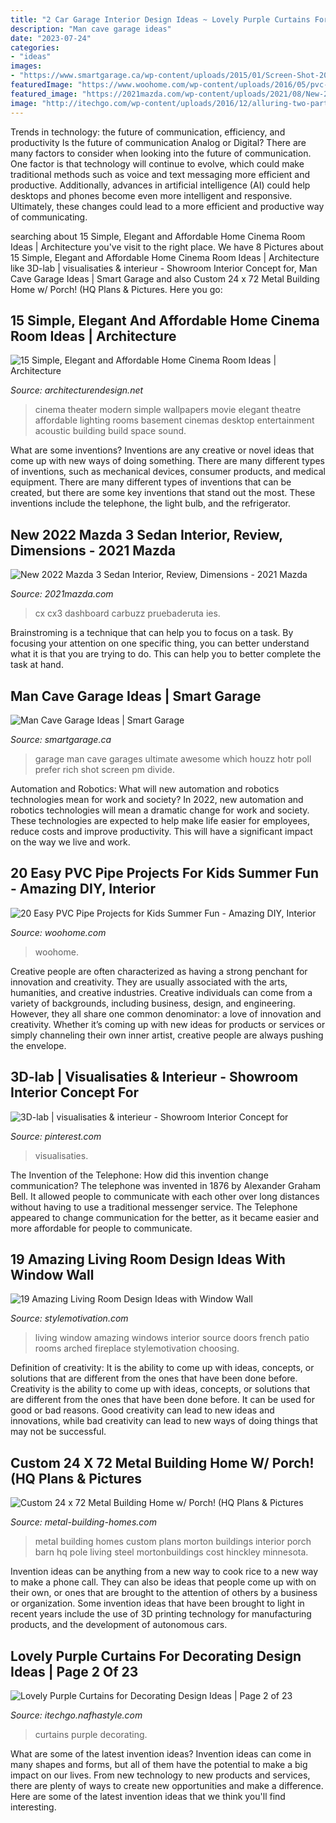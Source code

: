 ```yaml
---
title: "2 Car Garage Interior Design Ideas ~ Lovely Purple Curtains For Decorating Design Ideas"
description: "Man cave garage ideas"
date: "2023-07-24"
categories:
- "ideas"
images:
- "https://www.smartgarage.ca/wp-content/uploads/2015/01/Screen-Shot-2015-01-23-at-12.55.13-PM.png"
featuredImage: "https://www.woohome.com/wp-content/uploads/2016/05/pvc-pipe-kid-projects-woohome-11.jpg"
featured_image: "https://2021mazda.com/wp-content/uploads/2021/08/New-2022-Mazda-3-Sedan-Interior.jpg"
image: "http://itechgo.com/wp-content/uploads/2016/12/alluring-two-parts-Purple-Curtains-for-Decorating-ideas.jpg"
---
```



Trends in technology: the future of communication, efficiency, and productivity
Is the future of communication Analog or Digital? 
There are many factors to consider when looking into the future of communication. One factor is that technology will continue to evolve, which could make traditional methods such as voice and text messaging more efficient and productive. Additionally, advances in artificial intelligence (AI) could help desktops and phones become even more intelligent and responsive. Ultimately, these changes could lead to a more efficient and productive way of communicating.

	

		
searching about 15 Simple, Elegant and Affordable Home Cinema Room Ideas | Architecture you've visit to the right place. We have 8 Pictures about 15 Simple, Elegant and Affordable Home Cinema Room Ideas | Architecture like 3D-lab | visualisaties &amp; interieur - Showroom Interior Concept for, Man Cave Garage Ideas | Smart Garage and also Custom 24 x 72 Metal Building Home w/ Porch! (HQ Plans &amp; Pictures. Here you go:
		
    
## 15 Simple, Elegant And Affordable Home Cinema Room Ideas | Architecture

<img loading=lazy src="http://cdn.architecturendesign.net/wp-content/uploads/2014/08/1510.jpg" onerror="this.onerror=null;this.src='https://tse4.mm.bing.net/th?id=OIP.qyxZvrBL57XVeVgSVL-BbAHaEd&amp;pid=15.1';" alt="15 Simple, Elegant and Affordable Home Cinema Room Ideas | Architecture">

_Source: architecturendesign.net_

>cinema theater modern simple wallpapers movie elegant theatre affordable lighting rooms basement cinemas desktop entertainment acoustic building build space sound. 

	

What are some inventions?
Inventions are any creative or novel ideas that come up with new ways of doing something. There are many different types of inventions, such as mechanical devices, consumer products, and medical equipment. 
There are many different types of inventions that can be created, but there are some key inventions that stand out the most. These inventions include the telephone, the light bulb, and the refrigerator.

    
## New 2022 Mazda 3 Sedan Interior, Review, Dimensions - 2021 Mazda

<img loading=lazy src="https://2021mazda.com/wp-content/uploads/2021/08/New-2022-Mazda-3-Sedan-Interior.jpg" onerror="this.onerror=null;this.src='https://tse1.mm.bing.net/th?id=OIP.RwGFqAiTDFoCQpigrMVvZQHaEX&amp;pid=15.1';" alt="New 2022 Mazda 3 Sedan Interior, Review, Dimensions - 2021 Mazda">

_Source: 2021mazda.com_

>cx cx3 dashboard carbuzz pruebaderuta ies. 

	

Brainstroming is a technique that can help you to focus on a task. By focusing your attention on one specific thing, you can better understand what it is that you are trying to do. This can help you to better complete the task at hand.

    
## Man Cave Garage Ideas | Smart Garage

<img loading=lazy src="https://www.smartgarage.ca/wp-content/uploads/2015/01/Screen-Shot-2015-01-23-at-12.55.13-PM.png" onerror="this.onerror=null;this.src='https://tse1.mm.bing.net/th?id=OIP.1rvxSwMA4RrJblD0HSeLewEXDf&amp;pid=15.1';" alt="Man Cave Garage Ideas | Smart Garage">

_Source: smartgarage.ca_

>garage man cave garages ultimate awesome which houzz hotr poll prefer rich shot screen pm divide. 

	

Automation and Robotics: What will new automation and robotics technologies mean for work and society?
In 2022, new automation and robotics technologies will mean a dramatic change for work and society. These technologies are expected to help make life easier for employees, reduce costs and improve productivity. This will have a significant impact on the way we live and work.

    
## 20 Easy PVC Pipe Projects For Kids Summer Fun - Amazing DIY, Interior

<img loading=lazy src="https://www.woohome.com/wp-content/uploads/2016/05/pvc-pipe-kid-projects-woohome-11.jpg" onerror="this.onerror=null;this.src='https://tse2.mm.bing.net/th?id=OIP.l7hWpW641htkg0_t2UZM9wHaOC&amp;pid=15.1';" alt="20 Easy PVC Pipe Projects for Kids Summer Fun - Amazing DIY, Interior">

_Source: woohome.com_

>woohome. 

	

Creative people are often characterized as having a strong penchant for innovation and creativity. They are usually associated with the arts, humanities, and creative industries. Creative individuals can come from a variety of backgrounds, including business, design, and engineering. However, they all share one common denominator: a love of innovation and creativity. Whether it’s coming up with new ideas for products or services or simply channeling their own inner artist, creative people are always pushing the envelope.

    
## 3D-lab | Visualisaties &amp; Interieur - Showroom Interior Concept For

<img loading=lazy src="https://i.pinimg.com/736x/31/0d/48/310d48bedb3e1ed2b96f4d72bf960e8a.jpg" onerror="this.onerror=null;this.src='https://tse1.mm.bing.net/th?id=OIP.Di7tUJKCPvl4LVzcAknpKQHaEo&amp;pid=15.1';" alt="3D-lab | visualisaties &amp; interieur - Showroom Interior Concept for">

_Source: pinterest.com_

>visualisaties. 

	

The Invention of the Telephone: How did this invention change communication?
The telephone was invented in 1876 by Alexander Graham Bell. It allowed people to communicate with each other over long distances without having to use a traditional messenger service. The Telephone appeared to change communication for the better, as it became easier and more affordable for people to communicate.

    
## 19 Amazing Living Room Design Ideas With Window Wall

<img loading=lazy src="https://www.stylemotivation.com/wp-content/uploads/2013/11/21-Amazing-Living-Room-Design-Ideas-with-Window-Wall-19-620x412.jpg" onerror="this.onerror=null;this.src='https://tse4.mm.bing.net/th?id=OIP.5ZA5AIZDh2RzF1T-DkaqggHaE6&amp;pid=15.1';" alt="19 Amazing Living Room Design Ideas with Window Wall">

_Source: stylemotivation.com_

>living window amazing windows interior source doors french patio rooms arched fireplace stylemotivation choosing. 

	

Definition of creativity: It is the ability to come up with ideas, concepts, or solutions that are different from the ones that have been done before.
Creativity is the ability to come up with ideas, concepts, or solutions that are different from the ones that have been done before. It can be used for good or bad reasons. Good creativity can lead to new ideas and innovations, while bad creativity can lead to new ways of doing things that may not be successful.

    
## Custom 24 X 72 Metal Building Home W/ Porch! (HQ Plans &amp; Pictures

<img loading=lazy src="http://www.metal-building-homes.com/wp-content/uploads/2015/06/652.jpg" onerror="this.onerror=null;this.src='https://tse3.mm.bing.net/th?id=OIP.KStasvF56n0LXiibt4F3-gHaE6&amp;pid=15.1';" alt="Custom 24 x 72 Metal Building Home w/ Porch! (HQ Plans &amp; Pictures">

_Source: metal-building-homes.com_

>metal building homes custom plans morton buildings interior porch barn hq pole living steel mortonbuildings cost hinckley minnesota. 

	

Invention ideas can be anything from a new way to cook rice to a new way to make a phone call. They can also be ideas that people come up with on their own, or ones that are brought to the attention of others by a business or organization. Some invention ideas that have been brought to light in recent years include the use of 3D printing technology for manufacturing products, and the development of autonomous cars.

    
## Lovely Purple Curtains For Decorating Design Ideas | Page 2 Of 23

<img loading=lazy src="http://itechgo.com/wp-content/uploads/2016/12/alluring-two-parts-Purple-Curtains-for-Decorating-ideas.jpg" onerror="this.onerror=null;this.src='https://tse4.mm.bing.net/th?id=OIP.LCm_ryi1iWQgIv5JJMyudwHaIy&amp;pid=15.1';" alt="Lovely Purple Curtains for Decorating Design Ideas | Page 2 of 23">

_Source: itechgo.nafhastyle.com_

>curtains purple decorating. 

	

What are some of the latest invention ideas?
Invention ideas can come in many shapes and forms, but all of them have the potential to make a big impact on our lives. From new technology to new products and services, there are plenty of ways to create new opportunities and make a difference. Here are some of the latest invention ideas that we think you'll find interesting.

